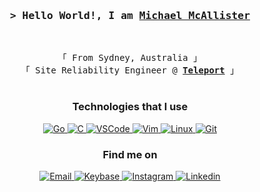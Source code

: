 <!-- Intro  -->
<h3 align="center">
    <samp>&gt; Hello World!, I am
        <b><a target="_blank" href="https://michaelmcallister.org/">Michael McAllister</a></b>
    </samp>
</h3>
<br>

<p align="center">
    <!-- Organisation  -->
    <samp>
        「 From Sydney, Australia 」
        <br>
        「 Site Reliability Engineer @<b> <a href="https://goteleport.com/">Teleport</a></b> 」
        <br>
        <br>
    </samp>
</p>

<h3 align="center">Technologies that I use</h3>
<p align="center">
    <!-- Go  -->
    <a href="https://github.com/michaelmcallister?tab=repositories&language=go" target="_blank"><img alt="Go"
            src="https://img.shields.io/badge/Go-29BEB0?style=for-the-badge&logo=Go&logoColor=white">
    </a>
    <!-- C  -->
    <a href="https://github.com/michaelmcallister?tab=repositories&language=c" target="_blank"><img alt="C"
            src="https://img.shields.io/badge/C-00599C?style=for-the-badge&logo=C&logoColor=white">
    </a>
    <!-- VSCode  -->
    <a href="#" target="_blank"><img alt="VSCode" src="https://img.shields.io/badge/VSCode-007ACC?style=for-the-badge&logo=visual-studio-code&logoColor=white">
    </a>
    <!-- ViM  -->
    <a href="#" target="_blank"><img alt="Vim" src="https://img.shields.io/badge/VIM-11AB00.svg?style=for-the-badge&logo=vim&logoColor=white">
    </a>
    <!-- Linux  -->
    <a href="#" target="_blank"><img alt="Linux" src="https://img.shields.io/badge/Linux-FCC624?style=for-the-badge&logo=linux&logoColor=black">
    </a>
    <!-- Git  -->
    <a href="#" target="_blank"><img alt="Git" src="https://img.shields.io/badge/Git-F05032?style=for-the-badge&logo=Git&logoColor=white">
    </a>
</p>
<h3 align="center">Find me on</h3>
<p align="center">
    <!-- Social Links -->
    <!-- Email -->
    <a href="mailto:me@michaelmcallister.org" target="_blank"><img alt="Email"
            src="https://img.shields.io/badge/-Email-white?style=flat-square&logo=Gmail&logoColor=EA4335">
    </a>
    <!-- Keybase -->
    <a href="https://keybase.io/mmcallister" target="_blank"><img alt="Keybase"
            src="https://img.shields.io/badge/-Keybase-33A0FF?style=flat-square&logo=Keybase&logoColor=white">
    </a>
    <!-- Instagram -->
    <a href="http://instagram.com/_sadrudefuturedude" target="_blank"><img alt="Instagram"
            src="https://img.shields.io/badge/-Instagram-E4405F?style=flat-square&logo=Instagram&logoColor=white">
    </a>
    <!-- Linkedin -->
    <a href="https://www.linkedin.com/in/mpmcallister/" target="_blank"><img alt="Linkedin"
            src="https://img.shields.io/badge/-Linkedin-0A66C2?style=flat-square&logo=Linkedin&logoColor=white">
    </a>
</p>
